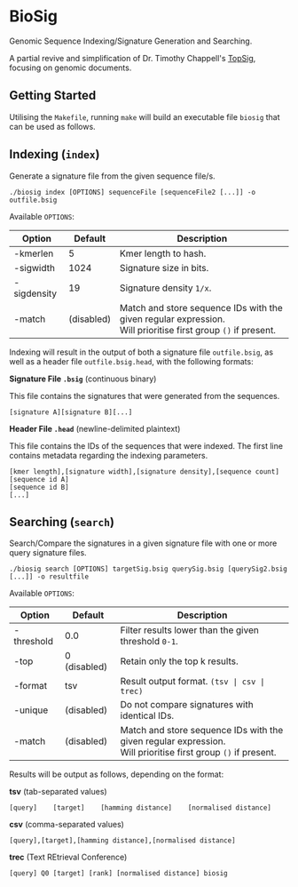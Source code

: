 # BioSig
Genomic Sequence Indexing/Signature Generation and Searching.

A partial revive and simplification of Dr. Timothy Chappell's [TopSig](https://github.com/tachappell/topsig), focusing on genomic documents.

## Getting Started
Utilising the `Makefile`, running `make` will build an executable file `biosig` that can be used as follows.

## Indexing (`index`)
Generate a signature file from the given sequence file/s.

`./biosig index [OPTIONS] sequenceFile [sequenceFile2 [...]] -o outfile.bsig`

Available `OPTIONS`:

| Option      | Default    | Description                                                                                                      |
| ----------- | ---------- | ---------------------------------------------------------------------------------------------------------------- |
| -kmerlen    | 5          | Kmer length to hash.                                                                                             |
| -sigwidth   | 1024       | Signature size in bits.                                                                                          |
| -sigdensity | 19         | Signature density `1/x`.                                                                                         |
| -match      | (disabled) | Match and store sequence IDs with the given regular expression.<br/>Will prioritise first group `()` if present. |

Indexing will result in the output of both a signature file `outfile.bsig`, as well as a header file `outfile.bsig.head`, with the following formats:

**Signature File `.bsig`** (continuous binary)

This file contains the signatures that were generated from the sequences.
```
[signature A][signature B][...]
```

**Header File `.head`** (newline-delimited plaintext)

This file contains the IDs of the sequences that were indexed. The first line contains metadata regarding the indexing parameters.
```
[kmer length],[signature width],[signature density],[sequence count]
[sequence id A]
[sequence id B]
[...]
```

## Searching (`search`)
Search/Compare the signatures in a given signature file with one or more query signature files.

`./biosig search [OPTIONS] targetSig.bsig querySig.bsig [querySig2.bsig [...]] -o resultfile`

Available `OPTIONS`:

| Option      | Default      | Description                                                                                                      |
| ----------- | ------------ | ---------------------------------------------------------------------------------------------------------------- |
| -threshold  | 0.0          | Filter results lower than the given threshold `0-1`.                                                             |
| -top        | 0 (disabled) | Retain only the top k results.                                                                                   |
| -format     | tsv          | Result output format. `(tsv \| csv \| trec)`                                                                     |
| -unique     | (disabled)   | Do not compare signatures with identical IDs.                                                                    |
| -match      | (disabled)   | Match and store sequence IDs with the given regular expression.<br/>Will prioritise first group `()` if present. |

Results will be output as follows, depending on the format:

**tsv** (tab-separated values)
```
[query]    [target]    [hamming distance]    [normalised distance]
```

**csv** (comma-separated values)
```
[query],[target],[hamming distance],[normalised distance]
```

**trec** (Text REtrieval Conference)
```
[query] Q0 [target] [rank] [normalised distance] biosig
```
